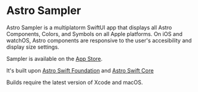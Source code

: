 # Astro Sampler
 
Astro Sampler is a multiplatorm SwiftUI app that displays all Astro Components, Colors, and Symbols on all Apple platforms.
On iOS and watchOS, Astro components are responsive to the user's accesibility and display size settings. 

Sampler is available on the [App Store]().

It's built upon [Astro Swift Foundation](https://github.com/RocketCommunicationsInc/AstroSwiftFoundation) and [Astro Swift Core](https://github.com/RocketCommunicationsInc/AstroSwiftCore)

Builds require the latest version of Xcode and macOS.
